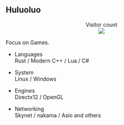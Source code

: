 ## Huluoluo

<!--

**Here are some ideas to get you started:**

🙋‍♀️ A short introduction - what is your organization all about?
🌈 Contribution guidelines - how can the community get involved?
👩‍💻 Useful resources - where can the community find your docs? Is there anything else the community should know?
🍿 Fun facts - what does your team eat for breakfast?
🧙 Remember, you can do mighty things with the power of [Markdown](https://docs.github.com/github/writing-on-github/getting-started-with-writing-and-formatting-on-github/basic-writing-and-formatting-syntax)

[![Huluoluo's GitHub stats](https://github-readme-stats.vercel.app/api?username=zTgx)](https://github.com/anuraghazra/github-readme-stats)

-->


<p align="center"> 
  Visitor count<br>
  <img src="https://profile-counter.glitch.me/HuluoluoTech/count.svg" />
</p>

Focus on Games.

* Languages  
Rust / Modern C++ / Lua / C#

* System  
Linux / Windows

* Engines  
Directx12 / OpenGL

* Networking  
Skynet / nakama / Asio and others
